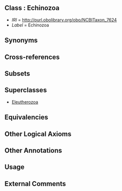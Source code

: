 
## Class : Echinozoa

 * *IRI* = http://purl.obolibrary.org/obo/NCBITaxon_7624
 * *Label* = Echinozoa

## Synonyms


## Cross-references


## Subsets


## Superclasses

 * [Eleutherozoa](../../NCBITaxon/51/NCBITaxon_133551.md)

## Equivalencies


## Other Logical Axioms


## Other Annotations


## Usage


## External Comments


